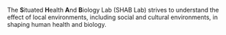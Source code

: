 The **S**ituated **H**ealth **A**nd **B**iology Lab (SHAB Lab) strives to understand the effect of local environments, including social and cultural environments, in shaping human health and biology.
